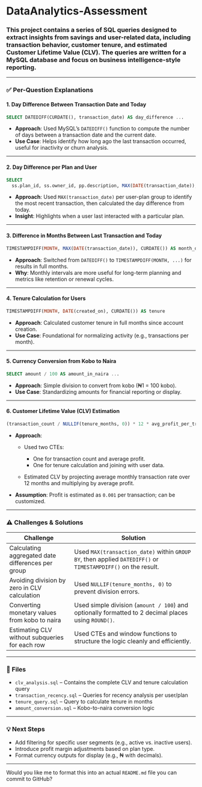 # DataAnalytics-Assessment


### This project contains a series of SQL queries designed to extract insights from savings and user-related data, including transaction behavior, customer tenure, and estimated Customer Lifetime Value (CLV). The queries are written for a MySQL database and focus on business intelligence-style reporting.

---

### ✅ Per-Question Explanations

#### 1. **Day Difference Between Transaction Date and Today**

```sql
SELECT DATEDIFF(CURDATE(), transaction_date) AS day_difference ...
```

* **Approach**: Used MySQL’s `DATEDIFF()` function to compute the number of days between a transaction date and the current date.
* **Use Case**: Helps identify how long ago the last transaction occurred, useful for inactivity or churn analysis.

---

#### 2. **Day Difference per Plan and User**

```sql
SELECT 
  ss.plan_id, ss.owner_id, pp.description, MAX(DATE(transaction_date)), ...
```

* **Approach**: Used `MAX(transaction_date)` per user-plan group to identify the most recent transaction, then calculated the day difference from today.
* **Insight**: Highlights when a user last interacted with a particular plan.

---

#### 3. **Difference in Months Between Last Transaction and Today**

```sql
TIMESTAMPDIFF(MONTH, MAX(DATE(transaction_date)), CURDATE()) AS month_difference
```

* **Approach**: Switched from `DATEDIFF()` to `TIMESTAMPDIFF(MONTH, ...)` for results in full months.
* **Why**: Monthly intervals are more useful for long-term planning and metrics like retention or renewal cycles.

---

#### 4. **Tenure Calculation for Users**

```sql
TIMESTAMPDIFF(MONTH, DATE(created_on), CURDATE()) AS tenure
```

* **Approach**: Calculated customer tenure in full months since account creation.
* **Use Case**: Foundational for normalizing activity (e.g., transactions per month).

---

#### 5. **Currency Conversion from Kobo to Naira**

```sql
SELECT amount / 100 AS amount_in_naira ...
```

* **Approach**: Simple division to convert from kobo (₦1 = 100 kobo).
* **Use Case**: Standardizing amounts for financial reporting or display.

---

#### 6. **Customer Lifetime Value (CLV) Estimation**

```sql
(transaction_count / NULLIF(tenure_months, 0)) * 12 * avg_profit_per_transaction AS estimated_clv
```

* **Approach**:

  * Used two CTEs:

    * One for transaction count and average profit.
    * One for tenure calculation and joining with user data.
  * Estimated CLV by projecting average monthly transaction rate over 12 months and multiplying by average profit.
* **Assumption**: Profit is estimated as `0.001` per transaction; can be customized.

---

### ⚠️ Challenges & Solutions

| Challenge                                         | Solution                                                                                                      |
| ------------------------------------------------- | ------------------------------------------------------------------------------------------------------------- |
| Calculating aggregated date differences per group | Used `MAX(transaction_date)` within `GROUP BY`, then applied `DATEDIFF()` or `TIMESTAMPDIFF()` on the result. |
| Avoiding division by zero in CLV calculation      | Used `NULLIF(tenure_months, 0)` to prevent division errors.                                                   |
| Converting monetary values from kobo to naira     | Used simple division (`amount / 100`) and optionally formatted to 2 decimal places using `ROUND()`.           |
| Estimating CLV without subqueries for each row    | Used CTEs and window functions to structure the logic cleanly and efficiently.                                |

---

### 📂 Files

* `clv_analysis.sql` – Contains the complete CLV and tenure calculation query
* `transaction_recency.sql` – Queries for recency analysis per user/plan
* `tenure_query.sql` – Query to calculate tenure in months
* `amount_conversion.sql` – Kobo-to-naira conversion logic

---

### 💡 Next Steps

* Add filtering for specific user segments (e.g., active vs. inactive users).
* Introduce profit margin adjustments based on plan type.
* Format currency outputs for display (e.g., ₦ with decimals).

---

Would you like me to format this into an actual `README.md` file you can commit to GitHub?
